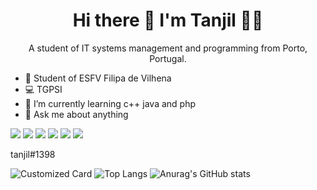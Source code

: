 

<h1 align='center'>
  Hi there 👋 I'm Tanjil 👨‍💻
</h1>

<p align='center'>
  A student of IT systems management and programming from Porto, Portugal.
</p>


- 🏢 Student of ESFV Filipa de Vilhena
- 💻 TGPSI
- 🌱 I’m currently learning c++ java and php
- 💬 Ask me about anything  


<img src="https://img.shields.io/badge/Discord-7289DA?style=for-the-badge&logo=discord&logoColor=white"/> <a href="https://instagram.com/tanjil_kh"><img src="https://img.shields.io/badge/Instagram-E4405F?style=for-the-badge&logo=instagram&logoColor=white"/></a> <a href="https://www.youtube.com/channel/UC4YrOpOprVmX7aVwHm6Q3TQ"><img src="https://img.shields.io/badge/YouTube-FF0000?style=for-the-badge&logo=youtube&logoColor=white"/></a> <a href="https://steamcommunity.com/id/tanjil/"><img src="https://img.shields.io/badge/Steam-000000?style=for-the-badge&logo=steam&logoColor=white"/></a> <img src="https://img.shields.io/badge/Counter_Strike-000000?style=for-the-badge&logo=counter-strike&logoColor=white"/> <a href="https://open.spotify.com/user/r1fsm8bhowed55sxsw1qceiii"><img src="https://img.shields.io/badge/Spotify-1ED760?&style=for-the-badge&logo=spotify&logoColor=white"/></a>



tanjil#1398

![Customized Card](https://github-readme-stats.vercel.app/api/pin?username=tanjilk&repo=khanSite&title_color=fff&icon_color=f9f9f9&text_color=9f9f9f&bg_color=151515)
![Top Langs](https://github-readme-stats.vercel.app/api/top-langs/?username=tanjilk&layout=compact&theme=dark)
![Anurag's GitHub stats](https://github-readme-stats.vercel.app/api?username=tanjilk&show_icons=true&theme=radical)


